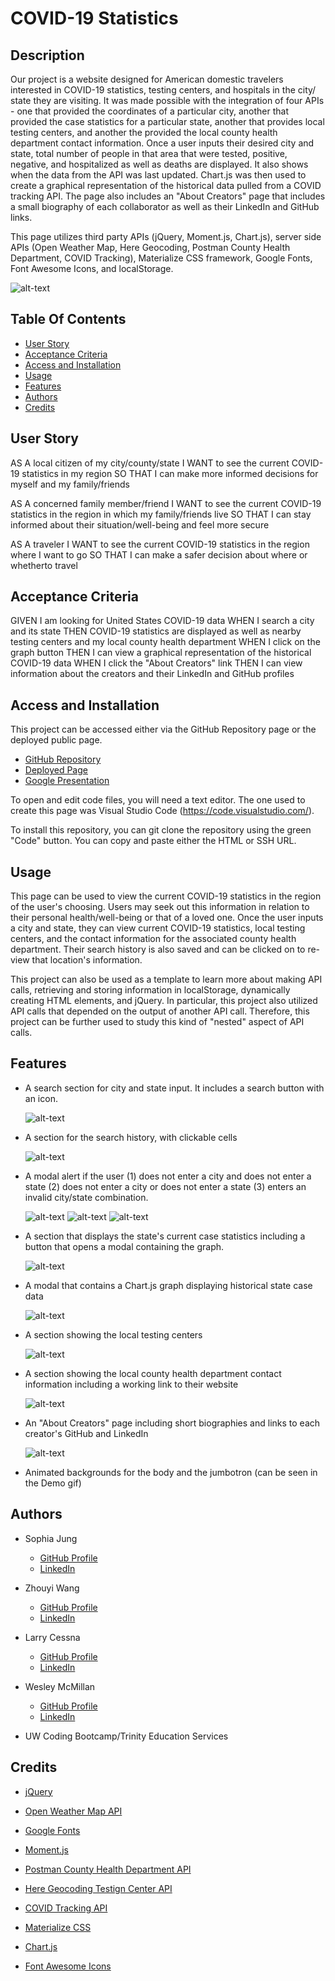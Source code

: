 # COVID-19 Statistics 

## Description
Our project is a website designed for American domestic travelers interested in COVID-19 statistics, testing centers, and hospitals in the city/ state they are visiting. It was made possible with the integration of four APIs - one that provided the coordinates of a particular city, another that provided the case statistics for a particular state, another that provides local testing centers, and another the provided the local county health department contact information. Once a user inputs their desired city and state, total number of people in that area that were tested, positive, negative, and hospitalized as well as deaths are displayed. It also shows when the data from the API was last updated. Chart.js was then used to create a graphical representation of the historical data pulled from a COVID tracking API. The page also includes an "About Creators" page that includes a small biography of each collaborator as well as their LinkedIn and GitHub links. 

This page utilizes third party APIs (jQuery, Moment.js, Chart.js), server side APIs (Open Weather Map, Here Geocoding, Postman County Health Department, COVID Tracking), Materialize CSS framework, Google Fonts, Font Awesome Icons, and localStorage. 

![alt-text](./assets/demo.gif "Demo Video")

## Table Of Contents
- [User Story](#User-Story)
- [Acceptance Criteria](#Acceptance-Criteria)
- [Access and Installation](#Access-and-Installation)
- [Usage](#Usage)
- [Features](#Features)
- [Authors](#Authors)
- [Credits](#Credits)


## User Story 
AS A local citizen of my city/county/state
I WANT to see the current COVID-19 statistics in my region
SO THAT I can make more informed decisions for myself and my family/friends

AS A concerned family member/friend
I WANT to see the current COVID-19 statistics in the region in which my family/friends live
SO THAT I can stay informed about their situation/well-being and feel more secure

AS A traveler
I WANT to see the current COVID-19 statistics in the region where I want to go
SO THAT I can make a safer decision about where or whetherto travel

## Acceptance Criteria
GIVEN I am looking for United States COVID-19 data
WHEN I search a city and its state
THEN COVID-19 statistics are displayed as well as nearby testing centers and my local county health department
WHEN I click on the graph button
THEN I can view a graphical representation of the historical COVID-19 data
WHEN I click the "About Creators" link
THEN I can view information about the creators and their LinkedIn and GitHub profiles

## Access and Installation

This project can be accessed either via the GitHub Repository page or the deployed public page. 

- [GitHub Repository](https://github.com/sophia2798/covid_stats)
- [Deployed Page](https://sophia2798.github.io/covid_stats/)
- [Google Presentation](https://docs.google.com/presentation/d/1Xn03BNl1wCgsR-uxLFY7SlKJH8KYhZ-yLmt8TF_IZLg/edit?usp=sharing)

To open and edit code files, you will need a text editor. The one used to create this page was Visual Studio Code (https://code.visualstudio.com/).

To install this repository, you can git clone the repository using the green "Code" button. You can copy and paste either the HTML or SSH URL.

## Usage

This page can be used to view the current COVID-19 statistics in the region of the user's choosing. Users may seek out this information in relation to their personal health/well-being or that of a loved one. Once the user inputs a city and state, they can view current COVID-19 statistics, local testing centers, and the contact information for the associated county health department. Their search history is also saved and can be clicked on to re-view that location's information.  

This project can also be used as a template to learn more about making API calls, retrieving and storing information in localStorage, dynamically creating HTML elements, and jQuery. In particular, this project also utilized API calls that depended on the output of another API call. Therefore, this project can be further used to study this kind of "nested" aspect of API calls. 

## Features

- A search section for city and state input. It includes a search button with an icon. 

    ![alt-text](./assets/search.png "Search Bar")

- A section for the search history, with clickable cells

    ![alt-text](./assets/history.png "Search History")

- A modal alert if the user (1) does not enter a city and does not enter a state (2) does not enter a city or does not enter a state (3) enters an invalid city/state combination.

    ![alt-text](./assets/case1.png "Edge Case 1")
    ![alt-text](./assets/case2.png "Edge Case 2")
    ![alt-text](./assets/case3.png "Edge Case 3")

- A section that displays the state's current case statistics including a button that opens a modal containing the graph.

    ![alt-text](./assets/statestats.png "State Cases")

- A modal that contains a Chart.js graph displaying historical state case data 

    ![alt-text](./assets/graph.png "Graph Modal")

- A section showing the local testing centers

    ![alt-text](./assets/testing.png "Testing Centers")

- A section showing the local county health department contact information including a working link to their website

    ![alt-text](./assets/county.png "Search Bar")

- An "About Creators" page including short biographies and links to each creator's GitHub and LinkedIn

    ![alt-text](./assets/aboutus.png "About Us Page")

- Animated backgrounds for the body and the jumbotron (can be seen in the Demo gif)

## Authors

- Sophia Jung
    - [GitHub Profile](https://github.com/sophia2798)
    - [LinkedIn](https://www.linkedin.com/in/sophia-jung-7614991b5/)

- Zhouyi Wang 
    - [GitHub Profile](https://github.com/zhouyiartemiswang)
    - [LinkedIn](https://www.linkedin.com/in/zhouyi-wang-3a168076/)
- Larry Cessna 
    - [GitHub Profile](https://github.com/lbcessna)
    - [LinkedIn](https://www.linkedin.com/in/larry-cessna/)
- Wesley McMillan 
    - [GitHub Profile](https://github.com/wmcmillan)
    - [LinkedIn](https://www.linkedin.com/in/wesley-m-46157088/)
- UW Coding Bootcamp/Trinity Education Services

## Credits 

- [jQuery](https://developers.google.com/speed/libraries#jquery)

- [Open Weather Map API](https://openweathermap.org/api)

- [Google Fonts](https://fonts.google.com/)

- [Moment.js](https://momentjs.com/)

- [Postman County Health Department API](https://documenter.getpostman.com/view/8854915/SzYXVdyQ?version=latest)

- [Here Geocoding Testign Center API](https://developer.here.com/blog/finding-covid-19-testing-sites)

- [COVID Tracking API](https://covidtracking.com/data/api)

- [Materialize CSS](https://materializecss.com/getting-started.html)

- [Chart.js](https://www.chartjs.org/)

- [Font Awesome Icons](https://fontawesome.com/)